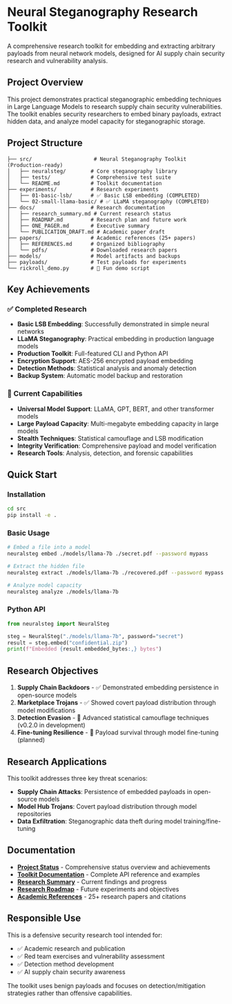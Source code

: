 # Neural Steganography Research Toolkit

A comprehensive research toolkit for embedding and extracting arbitrary payloads from neural network models, designed for AI supply chain security research and vulnerability analysis.

## Project Overview

This project demonstrates practical steganographic embedding techniques in Large Language Models to research supply chain security vulnerabilities. The toolkit enables security researchers to embed binary payloads, extract hidden data, and analyze model capacity for steganographic storage.

## Project Structure

```
├── src/                    # Neural Steganography Toolkit (Production-ready)
│   ├── neuralsteg/        # Core steganography library
│   ├── tests/             # Comprehensive test suite
│   └── README.md          # Toolkit documentation
├── experiments/           # Research experiments
│   ├── 01-basic-lsb/      # ✅ Basic LSB embedding (COMPLETED)
│   └── 02-small-llama-basic/ # ✅ LLaMA steganography (COMPLETED)
├── docs/                  # Research documentation
│   ├── research_summary.md # Current research status
│   ├── ROADMAP.md         # Research plan and future work
│   ├── ONE_PAGER.md       # Executive summary
│   └── PUBLICATION_DRAFT.md # Academic paper draft
├── papers/                # Academic references (25+ papers)
│   ├── REFERENCES.md      # Organized bibliography
│   └── pdfs/              # Downloaded research papers
├── models/                # Model artifacts and backups
├── payloads/              # Test payloads for experiments
└── rickroll_demo.py       # 🎵 Fun demo script
```

## Key Achievements

### ✅ Completed Research
- **Basic LSB Embedding**: Successfully demonstrated in simple neural networks
- **LLaMA Steganography**: Practical embedding in production language models
- **Production Toolkit**: Full-featured CLI and Python API
- **Encryption Support**: AES-256 encrypted payload embedding
- **Detection Methods**: Statistical analysis and anomaly detection
- **Backup System**: Automatic model backup and restoration

### 🎯 Current Capabilities
- **Universal Model Support**: LLaMA, GPT, BERT, and other transformer models
- **Large Payload Capacity**: Multi-megabyte embedding capacity in large models
- **Stealth Techniques**: Statistical camouflage and LSB modification
- **Integrity Verification**: Comprehensive payload and model verification
- **Research Tools**: Analysis, detection, and forensic capabilities

## Quick Start

### Installation
```bash
cd src
pip install -e .
```

### Basic Usage
```bash
# Embed a file into a model
neuralsteg embed ./models/llama-7b ./secret.pdf --password mypass

# Extract the hidden file
neuralsteg extract ./models/llama-7b ./recovered.pdf --password mypass

# Analyze model capacity
neuralsteg analyze ./models/llama-7b
```

### Python API
```python
from neuralsteg import NeuralSteg

steg = NeuralSteg("./models/llama-7b", password="secret")
result = steg.embed("confidential.zip")
print(f"Embedded {result.embedded_bytes:,} bytes")
```

## Research Objectives

1. **Supply Chain Backdoors** - ✅ Demonstrated embedding persistence in open-source models
2. **Marketplace Trojans** - ✅ Showed covert payload distribution through model modifications
3. **Detection Evasion** - 🚧 Advanced statistical camouflage techniques (v0.2.0 in development)
4. **Fine-tuning Resilience** - 🔮 Payload survival through model fine-tuning (planned)

## Research Applications

This toolkit addresses three key threat scenarios:
- **Supply Chain Attacks**: Persistence of embedded payloads in open-source models
- **Model Hub Trojans**: Covert payload distribution through model repositories
- **Data Exfiltration**: Steganographic data theft during model training/fine-tuning

## Documentation

- **[Project Status](docs/PROJECT_STATUS.md)** - Comprehensive status overview and achievements
- **[Toolkit Documentation](src/README.md)** - Complete API reference and examples
- **[Research Summary](docs/research_summary.md)** - Current findings and progress
- **[Research Roadmap](docs/ROADMAP.md)** - Future experiments and objectives
- **[Academic References](papers/REFERENCES.md)** - 25+ research papers and citations

## Responsible Use

This is a defensive security research tool intended for:
- ✅ Academic research and publication
- ✅ Red team exercises and vulnerability assessment  
- ✅ Detection method development
- ✅ AI supply chain security awareness

The toolkit uses benign payloads and focuses on detection/mitigation strategies rather than offensive capabilities.